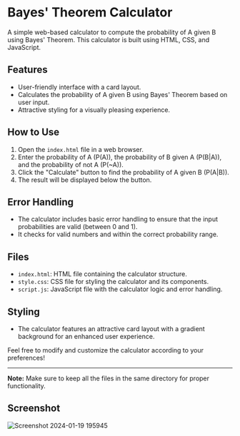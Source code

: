 # Bayes' Theorem Calculator

A simple web-based calculator to compute the probability of A given B using Bayes' Theorem. This calculator is built using HTML, CSS, and JavaScript.

## Features

- User-friendly interface with a card layout.
- Calculates the probability of A given B using Bayes' Theorem based on user input.
- Attractive styling for a visually pleasing experience.

## How to Use

1. Open the `index.html` file in a web browser.
2. Enter the probability of A (P(A)), the probability of B given A (P(B|A)), and the probability of not A (P(~A)).
3. Click the "Calculate" button to find the probability of A given B (P(A|B)).
4. The result will be displayed below the button.

## Error Handling

- The calculator includes basic error handling to ensure that the input probabilities are valid (between 0 and 1).
- It checks for valid numbers and within the correct probability range.

## Files

- `index.html`: HTML file containing the calculator structure.
- `style.css`: CSS file for styling the calculator and its components.
- `script.js`: JavaScript file with the calculator logic and error handling.

## Styling

- The calculator features an attractive card layout with a gradient background for an enhanced user experience.

Feel free to modify and customize the calculator according to your preferences!

---

**Note:** Make sure to keep all the files in the same directory for proper functionality.

## Screenshot
![Screenshot 2024-01-19 195945](https://github.com/hemant933/CalcDiverse/assets/104961126/71194419-0d88-41ee-adbb-1e94fa62d008)
